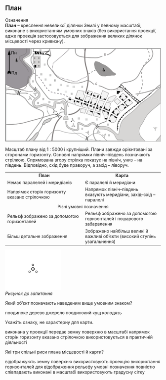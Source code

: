 План
----

<div class="eoz-wrap">
<span class="eoz">Означення</span>
<div class="eoz-text">
<b>План</b> – креслення невеликої дiлянки Землi у певному масштабi, виконане з використанням умовних знакiв (без використання проекцiї, адже проекцiя застосовується для зображення великих дiлянок мiсцевостi через кривизну).
</div>
</div>

![image](pic5.png)


Масштаб плану від 1 : 5000 і крупніший. Плани завжди орієнтовані за
сторонами горизонту. Основні напрямки північ–південь позначають
стрілкою. Спрямована вгору стрілка показує на північ, униз – на південь.
Відповідно, схід буде праворуч, а захід – ліворуч.

<table>
<tr>
<td  align="center" style="width: 50%;">
<b>План</b>
</td>

<td align="center">
<b>Карта</b>
</td>
</tr>
<tr>
<td>
Немає паралелей i меридiанiв
</td>
<td>
Є паралелi й меридiани
</td>
</tr>
<tr>
<td>
Напрямок сторiн горизонту вказано стрiлочкою
</td>
<td>
Напрямок пiвнiч–пiвдень вказують меридiани, захiд–схiд – паралелi
</td>
</tr>
<tr>
<td colspan="2" align="center">
Рiзнi умовнi позначення
</td>
</tr>
<tr>
<td>
Рельєф зображено за допомогою горизонталей
</td>
<td>
Рельєф зображено за допомогою горизонталей i пошарового забарвлення
</td>
</tr>
<tr>
<td>
Бiльш детальне зображення
</td>
<td>
Зображено найбiльш великi й важливi об’єкти (високий ступiнь узагальнення)
</td>
</tr>
</table>

<img src="umovni_poznachennya/pood_kywi.jpg"/><br/>
<i>Рисунок до запитання</i>
<quiz correctLabel="correct" incorrectLabel="incorrect" checkLabel="check"> 
    <question text="">
        <p>Який об’єкт позначають наведеним вище умовним знаком?</p>
        <answer>поодиноке дерево</answer>
        <answer>джерело</answer>
        <answer correct>поодинокий кущ</answer>
        <answer>колодязь</answer>
    </question>
    <question text="">
        <p>Укажіть ознаку, не характерну для карти.</p>
        <answer>виконана у проекції</answer>
        <answer>передає земну поверхню в масштабі</answer>
        <answer correct>напрямок сторін горизонту вказано стрілочкою</answer>
        <answer>використовується в практичній діяльності</answer>
    </question>
        <question multiple>
        <p>Які три спільні риси плана місцевості й  карти?</p>
        <answer correct>відображують земну поверхню</answer>
        <answer>використовують проекцію</answer>
        <answer correct>використання горизонталей для відображення рельєфу</answer>
        <answer>умовні позначення повністю співпадають</answer>
        <answer correct>виконані в масштабі</answer>
        <answer>використовують градусну сітку</answer>
    </question>
</quiz>
